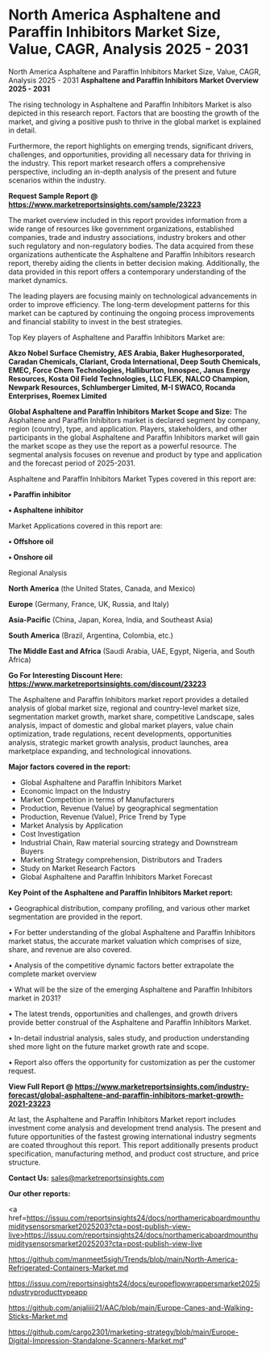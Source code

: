 # North America Asphaltene and Paraffin Inhibitors Market Size, Value, CAGR, Analysis 2025 - 2031
North America Asphaltene and Paraffin Inhibitors Market Size, Value, CAGR, Analysis 2025 - 2031
<Strong> Asphaltene and Paraffin Inhibitors Market Overview 2025 - 2031</strong>

The rising technology in Asphaltene and Paraffin Inhibitors Market is also depicted in this research report. Factors that are boosting the growth of the market, and giving a positive push to thrive in the global market is explained in detail.

Furthermore, the report highlights on emerging trends, significant drivers, challenges, and opportunities, providing all necessary data for thriving in the industry. This report market research offers a comprehensive perspective, including an in-depth analysis of the present and future scenarios within the industry.

<strong>Request Sample Report @ <a href=https://www.marketreportsinsights.com/sample/23223>https://www.marketreportsinsights.com/sample/23223</a></strong>

The market overview included in this report provides information from a wide range of resources like government organizations, established companies, trade and industry associations, industry brokers and other such regulatory and non-regulatory bodies. The data acquired from these organizations authenticate the Asphaltene and Paraffin Inhibitors research report, thereby aiding the clients in better decision making. Additionally, the data provided in this report offers a contemporary understanding of the market dynamics.

The leading players are focusing mainly on technological advancements in order to improve efficiency. The long-term development patterns for this market can be captured by continuing the ongoing process improvements and financial stability to invest in the best strategies.

Top Key players of Asphaltene and Paraffin Inhibitors Market are:

<strong>Akzo Nobel Surface Chemistry, AES Arabia, Baker Hughesorporated, Caradan Chemicals, Clariant, Croda International, Deep South Chemicals, EMEC, Force Chem Technologies, Halliburton, Innospec, Janus Energy Resources, Kosta Oil Field Technologies, LLC FLEK, NALCO Champion, Newpark Resources, Schlumberger Limited, M-I SWACO, Rocanda Enterprises, Roemex Limited</strong>

<strong><b>Global Asphaltene and Paraffin Inhibitors Market Scope and Size:</b></strong>
The Asphaltene and Paraffin Inhibitors market is declared segment by company, region (country), type, and application. Players, stakeholders, and other participants in the global Asphaltene and Paraffin Inhibitors market will gain the market scope as they use the report as a powerful resource. The segmental analysis focuses on revenue and product by type and application and the forecast period of 2025-2031.

Asphaltene and Paraffin Inhibitors Market Types covered in this report are:

<strong>• Paraffin inhibitor

• Asphaltene inhibitor</strong>

Market Applications covered in this report are:

<strong>• Offshore oil

• Onshore oil</strong> 

Regional Analysis

<strong>North America</strong> (the United States, Canada, and Mexico)

<strong>Europe</strong> (Germany, France, UK, Russia, and Italy)

<strong>Asia-Pacific</strong> (China, Japan, Korea, India, and Southeast Asia)

<strong>South America</strong> (Brazil, Argentina, Colombia, etc.)

<strong>The Middle East and Africa</strong> (Saudi Arabia, UAE, Egypt, Nigeria, and South Africa)

<strong>Go For Interesting Discount Here: <a href=https://www.marketreportsinsights.com/discount/23223>https://www.marketreportsinsights.com/discount/23223</a></strong>

The Asphaltene and Paraffin Inhibitors market report provides a detailed analysis of global market size, regional and country-level market size, segmentation market growth, market share, competitive Landscape, sales analysis, impact of domestic and global market players, value chain optimization, trade regulations, recent developments, opportunities analysis, strategic market growth analysis, product launches, area marketplace expanding, and technological innovations.

<strong><b>Major factors covered in the report:</b></strong>
<ul>
  <li>Global Asphaltene and Paraffin Inhibitors Market </li>
  <li>Economic Impact on the Industry</li>
  <li>Market Competition in terms of Manufacturers</li>
  <li>Production, Revenue (Value) by geographical segmentation</li>
  <li>Production, Revenue (Value), Price Trend by Type</li>
  <li>Market Analysis by Application</li>
  <li>Cost Investigation</li>
  <li>Industrial Chain, Raw material sourcing strategy and Downstream Buyers</li>
  <li>Marketing Strategy comprehension, Distributors and Traders</li>
  <li>Study on Market Research Factors</li>
  <li>Global Asphaltene and Paraffin Inhibitors Market Forecast</li>
</ul>

<strong><b>Key Point of the Asphaltene and Paraffin Inhibitors Market report:</b></strong>

• Geographical distribution, company profiling, and various other market segmentation are provided in the report.

• For better understanding of the global Asphaltene and Paraffin Inhibitors market status, the accurate market valuation which comprises of size, share, and revenue are also covered.

• Analysis of the competitive dynamic factors better extrapolate the complete market overview

• What will be the size of the emerging Asphaltene and Paraffin Inhibitors market in 2031?

• The latest trends, opportunities and challenges, and growth drivers provide better construal of the Asphaltene and Paraffin Inhibitors Market.

• In-detail industrial analysis, sales study, and production understanding shed more light on the future market growth rate and scope.

• Report also offers the opportunity for customization as per the customer request.

<strong><b>View Full Report @ <a href=https://www.marketreportsinsights.com/industry-forecast/global-asphaltene-and-paraffin-inhibitors-market-growth-2021-23223>https://www.marketreportsinsights.com/industry-forecast/global-asphaltene-and-paraffin-inhibitors-market-growth-2021-23223</a></b></strong>


At last, the Asphaltene and Paraffin Inhibitors Market report includes investment come analysis and development trend analysis. The present and future opportunities of the fastest growing international industry segments are coated throughout this report. This report additionally presents product specification, manufacturing method, and product cost structure, and price structure.

<strong>Contact Us:</strong>
sales@marketreportsinsights.com

<strong>Our other reports:</strong>

<a href=https://issuu.com/reportsinsights24/docs/northamericaboardmounthumiditysensorsmarket2025203?cta=post-publish-view-live>https://issuu.com/reportsinsights24/docs/northamericaboardmounthumiditysensorsmarket2025203?cta=post-publish-view-live</a>

<a href=https://github.com/manmeet5sigh/Trends/blob/main/North-America-Refrigerated-Containers-Market.md>https://github.com/manmeet5sigh/Trends/blob/main/North-America-Refrigerated-Containers-Market.md</a>

<a href=https://issuu.com/reportsinsights24/docs/europeflowwrappersmarket2025industryproducttypeapp>https://issuu.com/reportsinsights24/docs/europeflowwrappersmarket2025industryproducttypeapp</a>

<a href=https://github.com/anjaliiii21/AAC/blob/main/Europe-Canes-and-Walking-Sticks-Market.md>https://github.com/anjaliiii21/AAC/blob/main/Europe-Canes-and-Walking-Sticks-Market.md</a>

<a href=https://github.com/cargo2301/marketing-strategy/blob/main/Europe-Digital-Impression-Standalone-Scanners-Market.md>https://github.com/cargo2301/marketing-strategy/blob/main/Europe-Digital-Impression-Standalone-Scanners-Market.md</a>"
